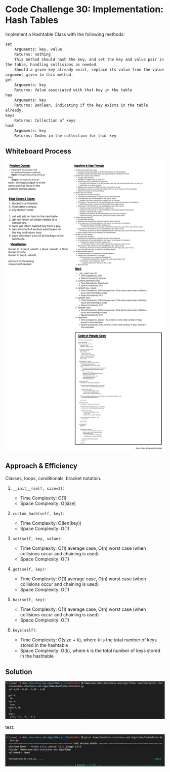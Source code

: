# Code Challenge 30: Implementation: Hash Tables

Implement a Hashtable Class with the following methods:

    set
        Arguments: key, value
        Returns: nothing
        This method should hash the key, and set the key and value pair in the table, handling collisions as needed.
        Should a given key already exist, replace its value from the value argument given to this method.
    get
        Arguments: key
        Returns: Value associated with that key in the table
    has
        Arguments: key
        Returns: Boolean, indicating if the key exists in the table already.
    keys
        Returns: Collection of keys
    hash
        Arguments: key
        Returns: Index in the collection for that key

## Whiteboard Process

![cc30](../assets/CC30.jpg "Whiteboard 30")

## Approach & Efficiency

Classes, loops, conditionals, bracket notation.

1. `__init__(self, size=3)`:
   - Time Complexity: O(1)
   - Space Complexity: O(size)

2. `custom_hash(self, key)`:
   - Time Complexity: O(len(key))
   - Space Complexity: O(1)

3. `set(self, key, value)`:
   - Time Complexity: O(1) average case, O(n) worst case (when collisions occur and chaining is used)
   - Space Complexity: O(1)

4. `get(self, key)`:
   - Time Complexity: O(1) average case, O(n) worst case (when collisions occur and chaining is used)
   - Space Complexity: O(1)

5. `has(self, key)`:
   - Time Complexity: O(1) average case, O(n) worst case (when collisions occur and chaining is used)
   - Space Complexity: O(1)

6. `keys(self)`:
   - Time Complexity: O(size + k), where k is the total number of keys stored in the hashtable
   - Space Complexity: O(k), where k is the total number of keys stored in the hashtable

## Solution

![run 30](../assets/run30.JPG "run example")

test:

![run 17](../assets/run17.JPG "test")
